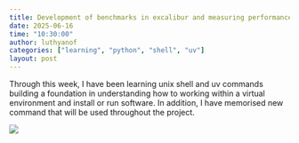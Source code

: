 ```yaml
---
title: Development of benchmarks in excalibur and measuring performance on HPC systems.
date: 2025-06-16
time: "10:30:00"
author: luthyanof
categories: ["learning", "python", "shell", "uv"] 
layout: post
---
```


Through this week, I have been learning unix shell and uv commands building a foundation in understanding how to working within a virtual environment and install or run software. 
In addition, I have memorised new command that will be used throughout the project.

![](/images/2025/StockCake-CuriousKittyPlaying_1750066290.jpg)
